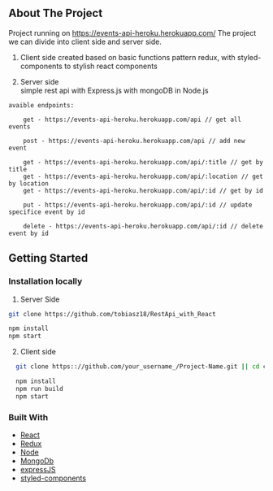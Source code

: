 <!-- ABOUT THE PROJECT -->
## About The Project
  Project running on https://events-api-heroku.herokuapp.com/ 
  The project we can divide into client side and server side.
  
  1. Client side
    created based on basic functions pattern redux, 
    with styled-components to stylish react components 

  2. Server side   
    simple rest api with Express.js with mongoDB in Node.js

    avaible endpoints:
      
        get - https://events-api-heroku.herokuapp.com/api // get all events

        post - https://events-api-heroku.herokuapp.com/api // add new event 
        
        get - https://events-api-heroku.herokuapp.com/api/:title // get by title
        get - https://events-api-heroku.herokuapp.com/api/:location // get by location
        get - https://events-api-heroku.herokuapp.com/api/:id // get by id

        put - https://events-api-heroku.herokuapp.com/api/:id // update specifice event by id

        delete - https://events-api-heroku.herokuapp.com/api/:id // delete event by id
     

<!-- GETTING STARTED -->
## Getting Started

### Installation locally

1. Server Side
  ```sh
  git clone https://github.com/tobiasz18/RestApi_with_React

  npm install 
  npm start

  ```

2. Client side
```sh
  git clone https:://github.com/your_username_/Project-Name.git || cd client

  npm install 
  npm run build
  npm start

```

### Built With

* [React](https://reactjs.org/)
* [Redux](https://redux.js.org/)
* [Node](https://nodejs.org/)
* [MongoDb](https://www.mongodb.com/)
* [expressJS](https://expressjs.com/)
* [styled-components](https://www.styled-components.com/)




















